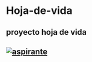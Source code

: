 # Hoja-de-vida
## proyecto hoja de vida
## <a href="https://imgbb.com/"><img src="https://i.ibb.co/d4NJRVT/aspirante.jpg" alt="aspirante" border="0"></a>
